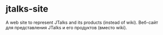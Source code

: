 jtalks-site
===========

A web site to represent JTalks and its products (instead of wiki).
Веб-сайт для представления JTalks и его продуктов (вместо wiki).
